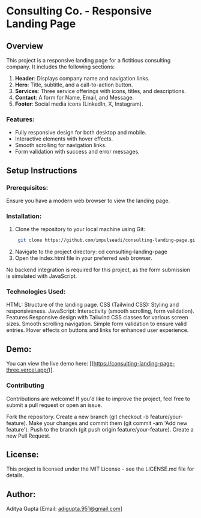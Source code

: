 # Consulting Co. - Responsive Landing Page

## Overview
This project is a responsive landing page for a fictitious consulting company. It includes the following sections:
1. **Header**: Displays company name and navigation links.
2. **Hero**: Title, subtitle, and a call-to-action button.
3. **Services**: Three service offerings with icons, titles, and descriptions.
4. **Contact**: A form for Name, Email, and Message.
5. **Footer**: Social media icons (LinkedIn, X, Instagram).

### Features:
- Fully responsive design for both desktop and mobile.
- Interactive elements with hover effects.
- Smooth scrolling for navigation links.
- Form validation with success and error messages.

## Setup Instructions

### Prerequisites:
Ensure you have a modern web browser to view the landing page.

### Installation:
1. Clone the repository to your local machine using Git:
   ```bash
    git clone https://github.com/impulseadi/consulting-landing-page.git

2. Navigate to the project directory:
     cd consulting-landing-page
3. Open the index.html file in your preferred web browser.

No backend integration is required for this project, as the form submission is simulated with JavaScript.

### Technologies Used:
HTML: Structure of the landing page.
CSS (Tailwind CSS): Styling and responsiveness.
JavaScript: Interactivity (smooth scrolling, form validation).
Features
Responsive design with Tailwind CSS classes for various screen sizes.
Smooth scrolling navigation.
Simple form validation to ensure valid entries.
Hover effects on buttons and links for enhanced user experience.

## Demo: 
You can view the live demo here: [(https://consulting-landing-page-three.vercel.app/)].

### Contributing
Contributions are welcome! If you'd like to improve the project, feel free to submit a pull request or open an issue.

Fork the repository.
Create a new branch (git checkout -b feature/your-feature).
Make your changes and commit them (git commit -am 'Add new feature').
Push to the branch (git push origin feature/your-feature).
Create a new Pull Request.

## License:
This project is licensed under the MIT License - see the LICENSE.md file for details.

## Author:
Aditya Gupta
[Email: adigupta.951@gmail.com]
